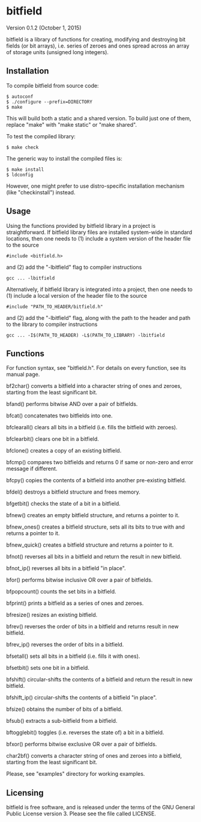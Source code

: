 bitfield
========
Version 0.1.2 (October 1, 2015)

bitfield is a library of functions for creating, modifying and destroying bit 
fields (or bit arrays), i.e. series of zeroes and ones spread across an array 
of storage units (unsigned long integers).

Installation
------------

To compile bitfield from source code:

    $ autoconf
    $ ./configure --prefix=DIRECTORY
    $ make

This will build both a static and a shared version. To build just one of them, 
replace "make" with "make static" or "make shared".

To test the compiled library:

    $ make check

The generic way to install the compiled files is:

    $ make install
    $ ldconfig

However, one might prefer to use distro-specific installation mechanism (like 
"checkinstall") instead.

Usage
-----

Using the functions provided by bitfield library in a project is 
straightforward.
If bitfield library files are installed system-wide in standard locations, then 
one needs to (1) include a system version of the header file to the source

    #include <bitfield.h>

and (2) add the "-lbitfield" flag to compiler instructions

    gcc ... -lbitfield

Alternatively, if bitfield library is integrated into a project, then one needs 
to (1) include a local version of the header file to the source

    #include "PATH_TO_HEADER/bitfield.h"

and (2) add the "-lbitfield" flag, along with the path to the header and path 
to the library to compiler instructions

    gcc ... -I$(PATH_TO_HEADER) -L$(PATH_TO_LIBRARY) -lbitfield

Functions
---------

For function syntax, see "bitfield.h". For details on every function, see its 
manual page.

bf2char() converts a bitfield into a character string of ones and zeroes, 
starting from the least significant bit.

bfand() performs bitwise AND over a pair of bitfields.

bfcat() concatenates two bitfields into one.

bfclearall() clears all bits in a bitfield (i.e. fills the bitfield with 
zeroes).

bfclearbit() clears one bit in a bitfield.

bfclone() creates a copy of an existing bitfield.

bfcmp() compares two bitfields and returns 0 if same or non-zero and error 
message if different.

bfcpy() copies the contents of a bitfield into another pre-existing bitfield.

bfdel() destroys a bitfield structure and frees memory.

bfgetbit() checks the state of a bit in a bitfield.

bfnew() creates an empty bitfield structure, and returns a pointer to it.

bfnew_ones() creates a bitfield structure, sets all its bits to true with and 
returns a pointer to it.

bfnew_quick() creates a bitfield structure and returns a pointer to it.

bfnot() reverses all bits in a bitfield and return the result in new bitfield.

bfnot_ip() reverses all bits in a bitfield "in place".

bfor() performs bitwise inclusive OR over a pair of bitfields.

bfpopcount() counts the set bits in a bitfield.

bfprint() prints a bitfield as a series of ones and zeroes.

bfresize() resizes an existing bitfield.

bfrev() reverses the order of bits in a bitfield and returns result in new 
bitfield.

bfrev_ip() reverses the order of bits in a bitfield.

bfsetall() sets all bits in a bitfield (i.e. fills it with ones).

bfsetbit() sets one bit in a bitfield.

bfshift() circular-shifts the contents of a bitfield and return the result in 
new bitfield.

bfshift_ip() circular-shifts the contents of a bitfield "in place".

bfsize() obtains the number of bits of a bitfield.

bfsub() extracts a sub-bitfield from a bitfield.

bftogglebit() toggles (i.e. reverses the state of) a bit in a bitfield.

bfxor() performs bitwise exclusive OR over a pair of bitfields.

char2bf() converts a character string of ones and zeroes into a bitfield, 
starting from the least significant bit.

Please, see "examples" directory for working examples.

Licensing
---------

bitfield is free software, and is released under the terms of the GNU General 
Public License version 3. Please see the file called LICENSE.
